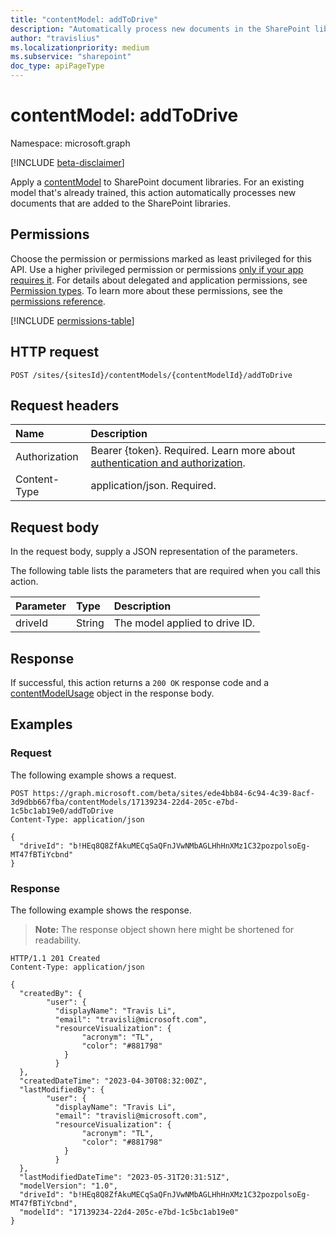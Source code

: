 ```yaml
---
title: "contentModel: addToDrive"
description: "Automatically process new documents in the SharePoint libraries."
author: "travislius"
ms.localizationpriority: medium
ms.subservice: "sharepoint"
doc_type: apiPageType
---
```


# contentModel: addToDrive

Namespace: microsoft.graph

[!INCLUDE [beta-disclaimer](../../includes/beta-disclaimer.md)]

Apply a [contentModel](../resources/contentmodel.md) to SharePoint document libraries. For an existing model that's already trained, this action automatically processes new documents that are added to the SharePoint libraries.

## Permissions

Choose the permission or permissions marked as least privileged for this API. Use a higher privileged permission or permissions [only if your app requires it](/graph/permissions-overview#best-practices-for-using-microsoft-graph-permissions). For details about delegated and application permissions, see [Permission types](/graph/permissions-overview#permission-types). To learn more about these permissions, see the [permissions reference](/graph/permissions-reference).

<!-- {
  "blockType": "permissions",
  "name": "contentmodel-addtodrive-permissions"
}
-->
[!INCLUDE [permissions-table](../includes/permissions/contentmodel-addtodrive-permissions.md)]

## HTTP request

<!-- {
  "blockType": "ignored"
}
-->
``` http
POST /sites/{sitesId}/contentModels/{contentModelId}/addToDrive
```

## Request headers

|Name|Description|
|:---|:---|
|Authorization|Bearer {token}. Required. Learn more about [authentication and authorization](/graph/auth/auth-concepts).|
|Content-Type|application/json. Required.|

## Request body

In the request body, supply a JSON representation of the parameters.

The following table lists the parameters that are required when you call this action.

|Parameter|Type|Description|
|:---|:---|:---|
|driveId|String|The model applied to drive ID.|



## Response

If successful, this action returns a `200 OK` response code and a [contentModelUsage](../resources/contentmodelusage.md) object in the response body.

## Examples

### Request

The following example shows a request.
<!-- {
  "blockType": "request",
  "name": "contentmodelthis.addtodrive"
}
-->
``` http
POST https://graph.microsoft.com/beta/sites/ede4bb84-6c94-4c39-8acf-3d9dbb667fba/contentModels/17139234-22d4-205c-e7bd-1c5bc1ab19e0/addToDrive
Content-Type: application/json

{
  "driveId": "b!HEq8Q8ZfAkuMECqSaQFnJVwNMbAGLHhHnXMz1C32pozpolsoEg-MT47fBTiYcbnd"
}
```


### Response

The following example shows the response.
>**Note:** The response object shown here might be shortened for readability.
<!-- {
  "blockType": "response",
  "truncated": true,
  "@odata.type": "microsoft.graph.contentModelUsage"
}
-->
``` http
HTTP/1.1 201 Created
Content-Type: application/json

{
  "createdBy": {
        "user": {
          "displayName": "Travis Li",
          "email": "travisli@microsoft.com",
          "resourceVisualization": {
                "acronym": "TL",
                "color": "#881798"
            }
          }
  },
  "createdDateTime": "2023-04-30T08:32:00Z",
  "lastModifiedBy": {
        "user": {
          "displayName": "Travis Li",
          "email": "travisli@microsoft.com",
          "resourceVisualization": {
                "acronym": "TL",
                "color": "#881798"
            }
          }
  },
  "lastModifiedDateTime": "2023-05-31T20:31:51Z",
  "modelVersion": "1.0",
  "driveId": "b!HEq8Q8ZfAkuMECqSaQFnJVwNMbAGLHhHnXMz1C32pozpolsoEg-MT47fBTiYcbnd",
  "modelId": "17139234-22d4-205c-e7bd-1c5bc1ab19e0"
}
```

